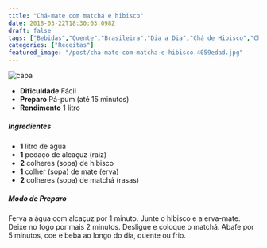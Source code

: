 ```yaml
---
title: "Chá-mate com matchá e hibisco"
date: 2018-03-22T18:30:03.098Z
draft: false
tags: ["Bebidas","Quente","Brasileira","Dia a Dia","Chá de Hibisco","Chás","Matchá","receita saudável"]
categories: ["Receitas"]
featured_image: "/post/cha-mate-com-matcha-e-hibisco.4059edad.jpg"
---
```


![capa](/post/cha-mate-com-matcha-e-hibisco.4059edad.jpg)

*   **Dificuldade** Fácil
*   **Preparo** Pá-pum (até 15 minutos)
*   **Rendimento** 1 litro

##### Ingredientes

*   **1** litro de água
*   **1** pedaço de alcaçuz (raiz)
*   **2** colheres (sopa) de hibisco
*   **1** colher (sopa) de mate (erva)
*   **2** colheres (sopa) de matchá (rasas)

##### Modo de Preparo

Ferva a água com alcaçuz por 1 minuto. Junte o hibisco e a erva-mate. Deixe no fogo por mais 2 minutos. Desligue e coloque o matchá. Abafe por 5 minutos, coe e beba ao longo do dia, quente ou frio.

